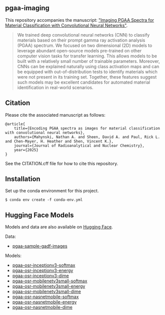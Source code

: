 pgaa-imaging
---
This repository accompanies the manuscript: ["Imaging PGAA Spectra for Material Classification with Convolutional Neural Networks"](https://doi.org/10.1007/s10967-025-10165-4).

> We trained deep convolutional neural networks (CNN) to classify materials based on their prompt gamma ray activation analysis (PGAA) spectrum.  We focused on two dimensional (2D) models to leverage abundant open-source models pre-trained on other computer vision tasks for transfer learning.  This allows models to be built with a relatively small number of trainable parameters.  Moreover, CNNs can be explained naturally using class activation maps and can be equipped with out-of-distribution tests to identify materials which were not present in its training set. Together, these features suggest such models may be excellent candidates for automated material identification in real-world scenarios.

Citation
---
Please cite the associated manuscript as follows:

~~~code
@article{
    title={Encoding PGAA spectra as images for material classification with convolutional neural networks},
    authors={Mahynski, Nathan A. and Sheen, David A. and Paul, Rick L. and Chen-Mayer, H. Heather and Shen, Vincent K.},
    journal={Journal of Radioanalytical and Nuclear Chemistry},
    year={2025}
}
~~~

See the CITATION.cff file for how to cite this repository.

Installation
---
Set up the conda environment for this project.
~~~code
$ conda env create -f conda-env.yml
~~~

Hugging Face Models
---

Models and data are also available on [Hugging Face](https://huggingface.co/collections/mahynski/pgaa-spectra-classification-66f7fcd65ea4244ba1b9559b).

Data:
* [pgaa-sample-gadf-images](https://huggingface.co/datasets/mahynski/pgaa-sample-gadf-images)

Models:
* [pgaa-osr-inceptionv3-softmax](https://huggingface.co/mahynski/pgaa-osr-inceptionv3-softmax)
* [pgaa-osr-inceptionv3-energy](https://huggingface.co/mahynski/pgaa-osr-inceptionv3-energy)
* [pgaa-osr-inceptionv3-dime](https://huggingface.co/mahynski/pgaa-osr-inceptionv3-dime)
* [pgaa-osr-mobilenetv3small-softmax](https://huggingface.co/mahynski/pgaa-osr-mobilenetv3small-softmax)
* [pgaa-osr-mobilenetv3small-energy](https://huggingface.co/mahynski/pgaa-osr-mobilenetv3small-energy)
* [pgaa-osr-mobilenetv3small-dime](https://huggingface.co/mahynski/pgaa-osr-mobilenetv3small-dime)
* [pgaa-osr-nasnetmobile-softmax](https://huggingface.co/mahynski/pgaa-osr-nasnetmobile-softmax)
* [pgaa-osr-nasnetmobile-energy](https://huggingface.co/mahynski/pgaa-osr-nasnetmobile-energy)
* [pgaa-osr-nasnetmobile-dime](https://huggingface.co/mahynski/pgaa-osr-nasnetmobile-dime)
